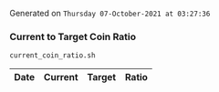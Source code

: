 Generated on `Thursday 07-October-2021 at 03:27:36`

### Current to Target Coin Ratio
`current_coin_ratio.sh`

Date|Current|Target|Ratio
---|---|---|---
